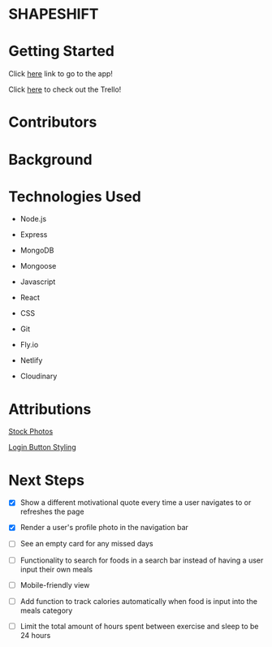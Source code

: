 
  

# SHAPESHIFT

# Getting Started

  

Click [here]([https://shapeshift-peds.netlify.app/](https://shapeshift-peds.netlify.app/)) link to go to the app!

  

Click [here](https://trello.com/b/FlVCz559/shapeshift) to check out the Trello!

# Contributors



# Background

  

# Technologies Used

  

- Node.js

- Express

- MongoDB

- Mongoose

- Javascript

- React

- CSS

- Git

- Fly.io

- Netlify

- Cloudinary

  

# Attributions

[Stock Photos](https://www.pexels.com/)

[Login Button Styling](https://codepen.io/seaox/pen/GRRbzjY)

  

# Next Steps

- [x] Show a different motivational quote every time a user navigates to or refreshes the page
- [x] Render a user's profile photo in the navigation bar

- [ ] See an empty card for any missed days 

- [ ] Functionality to search for foods in a search bar instead of having a user input their own meals

- [ ] Mobile-friendly view

- [ ] Add function to track calories automatically when food is input into the meals category

- [ ] Limit the total amount of hours spent between exercise and sleep to be 24 hours